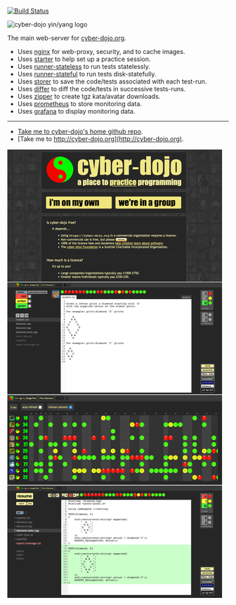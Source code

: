 
[![Build Status](https://travis-ci.org/cyber-dojo/web.svg?branch=master)](https://travis-ci.org/cyber-dojo/web)

<img src="https://raw.githubusercontent.com/cyber-dojo/nginx/master/images/avatars/cyber-dojo.png"
     alt="cyber-dojo yin/yang logo"
     width="50px"
     height="50px"/>

The main web-server for [cyber-dojo.org](http://cyber-dojo.org).
- Uses [nginx](https://github.com/cyber-dojo/nginx) for web-proxy, security, and to cache images.
- Uses [starter](https://github.com/cyber-dojo/starter) to help set up a practice session.
- Uses [runner-stateless](https://github.com/cyber-dojo/runner-stateless) to run tests statelessly.
- Uses [runner-stateful](https://github.com/cyber-dojo/runner-stateful) to run tests disk-statefully.
- Uses [storer](https://github.com/cyber-dojo/storer) to save the code/tests associated with each test-run.
- Uses [differ](https://github.com/cyber-dojo/differ) to diff the code/tests in successive tests-runs.
- Uses [zipper](https://github.com/cyber-dojo/zipper) to create tgz kata/avatar downloads.
- Uses [prometheus](https://github.com/cyber-dojo/prometheus) to store monitoring data.
- Uses [grafana](https://github.com/cyber-dojo/grafana) to display monitoring data.

- - - -

* [Take me to cyber-dojo's home github repo](https://github.com/cyber-dojo/cyber-dojo).
* [Take me to http://cyber-dojo.org](http://cyber-dojo.org).

![cyber-dojo.org home page](https://github.com/cyber-dojo/cyber-dojo/blob/master/shared/home_page_snapshot.png)
